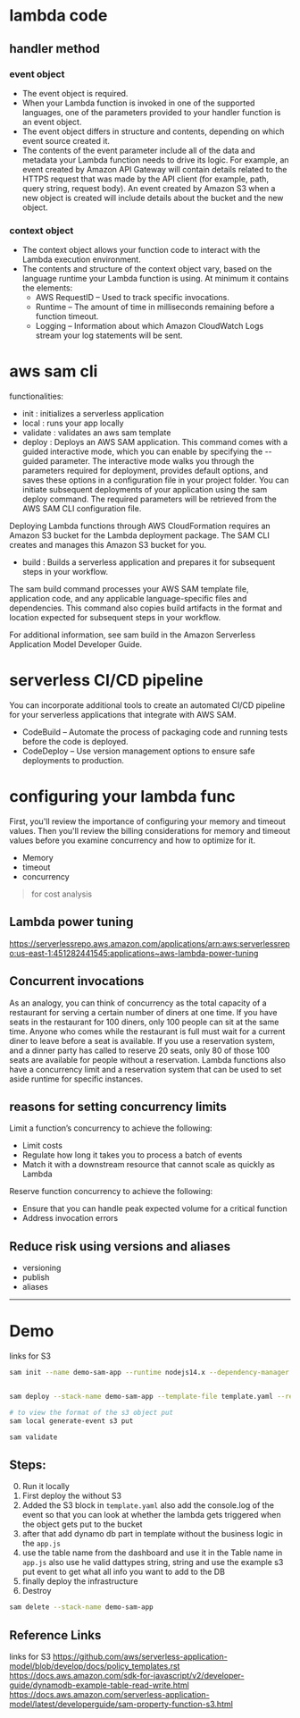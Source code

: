 # lambda code

## handler method

### event object

- The event object is required.
- When your Lambda function is invoked in one of the supported languages, one of the parameters provided to your handler function is an event object. 
- The event object differs in structure and contents, depending on which event source created it. 
- The contents of the event parameter include all of the data and metadata your Lambda function needs to drive its logic.
   For example, an event created by Amazon API Gateway will contain details related to the HTTPS request that was made by the API client (for example, path, query string, request body). An event created by Amazon S3 when a new object is created will include details about the bucket and the new object.


### context object


- The context object allows your function code to interact with the Lambda execution environment.
- The contents and structure of the context object vary, based on the language runtime your Lambda function is using. At minimum it contains the elements:
  - AWS RequestID – Used to track specific invocations.
  - Runtime – The amount of time in milliseconds remaining before a function timeout.
  - Logging – Information about which Amazon CloudWatch Logs stream your log statements will be sent.

# aws sam cli
functionalities:
- init : initializes a serverless application
- local : runs your app locally
- validate : validates an aws sam template
- deploy : Deploys an AWS SAM application.
This command comes with a guided interactive mode, which you can enable by specifying the --guided parameter. The interactive mode walks you through the parameters required for deployment, provides default options, and saves these options in a configuration file in your project folder. You can initiate subsequent deployments of your application using the sam deploy command. The required parameters will be retrieved from the AWS SAM CLI configuration file.

Deploying Lambda functions through AWS CloudFormation requires an Amazon S3 bucket for the Lambda deployment package. The SAM CLI creates and manages this Amazon S3 bucket for you.
- build : Builds a serverless application and prepares it for subsequent steps in your workflow. 

The sam build command processes your AWS SAM template file, application code, and any applicable language-specific files and dependencies. This command also copies build artifacts in the format and location expected for subsequent steps in your workflow. 

For additional information, see sam build in the Amazon Serverless Application Model Developer Guide.

# serverless CI/CD pipeline

You can incorporate additional tools to create an automated CI/CD pipeline for your serverless applications that integrate with AWS SAM. 

- CodeBuild – Automate the process of packaging code and running tests before the code is deployed.
- CodeDeploy – Use version management options to ensure safe deployments to production.


# configuring your lambda func

First, you'll review the importance of configuring your memory and timeout values. Then you'll review the billing considerations for memory and timeout values before you examine concurrency and how to optimize for it.

- Memory
- timeout
- concurrency

> for cost analysis
## Lambda power tuning

https://serverlessrepo.aws.amazon.com/applications/arn:aws:serverlessrepo:us-east-1:451282441545:applications~aws-lambda-power-tuning


## Concurrent invocations

As an analogy, you can think of concurrency as the total capacity of a restaurant for serving a certain number of diners at one time. If you have seats in the restaurant for 100 diners, only 100 people can sit at the same time. Anyone who comes while the restaurant is full must wait for a current diner to leave before a seat is available. If you use a reservation system, and a dinner party has called to reserve 20 seats, only 80 of those 100 seats are available for people without a reservation. Lambda functions also have a concurrency limit and a reservation system that can be used to set aside runtime for specific instances.

## reasons for setting concurrency limits
Limit a function’s concurrency to achieve the following:

- Limit costs
- Regulate how long it takes you to process a batch of events
- Match it with a downstream resource that cannot scale as quickly as Lambda

Reserve function concurrency to achieve the following: 

- Ensure that you can handle peak expected volume for a critical function 
- Address invocation errors

## Reduce risk using versions and aliases

- versioning
- publish
- aliases

---------------------------------------------------

# Demo

links for S3

```bash
sam init --name demo-sam-app --runtime nodejs14.x --dependency-manager npm --app-template hello-world


sam deploy --stack-name demo-sam-app --template-file template.yaml --resolve-s3 --capabilities CAPABILITY_IAM

# to view the format of the s3 object put
sam local generate-event s3 put

sam validate
```

## Steps:
0. Run it locally
1. First deploy the without S3
2. Added the S3 block in `template.yaml` also add the console.log of the event so that you can 
look at whether the lambda gets triggered when the object gets put to the bucket
3. after that add dynamo db part in template without the business logic in the `app.js`
4. use the table name from the dashboard and use it in the Table name in `app.js` also use he valid dattypes
string, string and use the example s3 put event to get what all info you want to add to the DB
5. finally deploy the infrastructure
6. Destroy
```bash
sam delete --stack-name demo-sam-app
```

## Reference Links
links for S3
https://github.com/aws/serverless-application-model/blob/develop/docs/policy_templates.rst
https://docs.aws.amazon.com/sdk-for-javascript/v2/developer-guide/dynamodb-example-table-read-write.html
https://docs.aws.amazon.com/serverless-application-model/latest/developerguide/sam-property-function-s3.html

